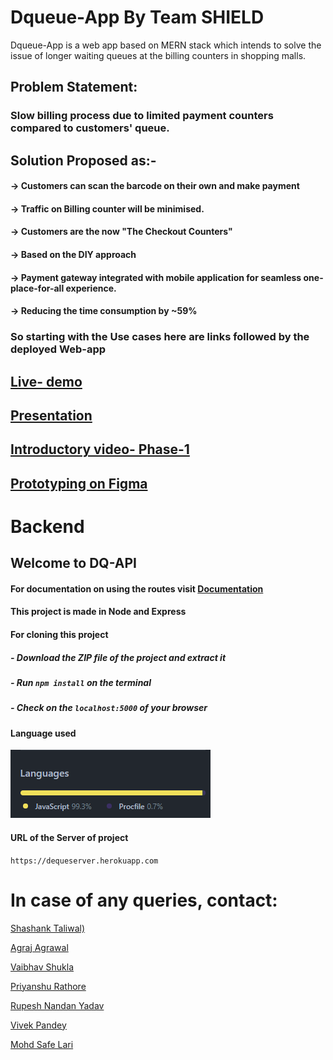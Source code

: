 # Dqueue-App By Team SHIELD 
Dqueue-App is a web app based on MERN stack which intends to solve the issue of longer waiting queues at the billing counters in shopping malls.

## Problem Statement:

### Slow billing process due to limited payment counters compared to customers' queue.

## Solution Proposed as:-

#### -> Customers can scan the barcode on their own and make payment
#### -> Traffic on Billing counter will be minimised.
#### -> Customers are the now "The Checkout Counters"
#### -> Based on the DIY approach
#### -> Payment gateway integrated with mobile application for seamless one-place-for-all experience.
#### -> Reducing the time consumption by ~59%

### So starting with the Use cases here are links followed by the deployed Web-app
## [Live- demo](https://d-queue.herokuapp.com/)
## [Presentation](https://drive.google.com/file/d/184Pq3uG9BEBGNsGoP0SkSW82reiL4CSm/view)
## [Introductory video- Phase-1](https://www.youtube.com/watch?v=de2SLObCJwU)
## [Prototyping on Figma](https://www.figma.com/file/iODgMuckYLtuDI2fbMPcmy/Bar-Code-Scan-App-(Community)?node-id=0%3A1)


# Backend

## Welcome to DQ-API

#### For documentation on using the routes visit [Documentation](https://dequeserver.herokuapp.com/api-docs/)

#### This project is made in Node and Express

#### For cloning this project
##### - Download the ZIP file of the project and extract it
##### - Run ```npm install``` on the terminal
##### - Check on the ```localhost:5000``` of your browser

#### Language used
![](languages.png)


#### URL of the Server of project
```https://dequeserver.herokuapp.com```

# In case of any queries, contact:

[Shashank Taliwal)](https://github.com/shashank-taliwal)

[Agraj Agrawal](https://github.com/agrajagrawal)

[Vaibhav Shukla](https://github.com/raxvab)

[Priyanshu Rathore](https://github.com/priyanshu-r19)

[Rupesh Nandan Yadav](https://github.com/rnyadav3)

[Vivek Pandey](https://github.com/vivek433)

[Mohd Safe Lari](https://github.com/saif9972)

